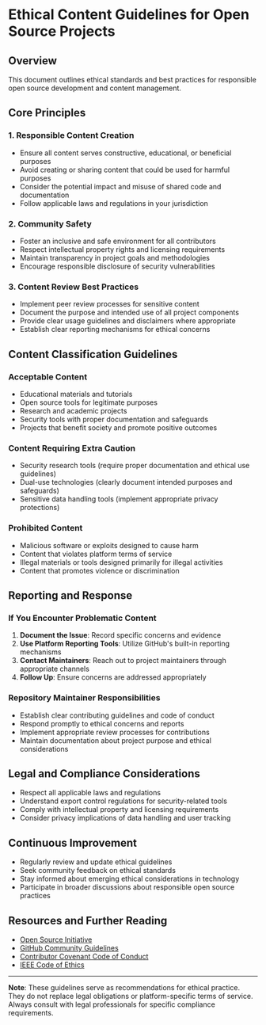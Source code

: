 # Ethical Content Guidelines for Open Source Projects

## Overview
This document outlines ethical standards and best practices for responsible open source development and content management.

## Core Principles

### 1. Responsible Content Creation
- Ensure all content serves constructive, educational, or beneficial purposes
- Avoid creating or sharing content that could be used for harmful purposes
- Consider the potential impact and misuse of shared code and documentation
- Follow applicable laws and regulations in your jurisdiction

### 2. Community Safety
- Foster an inclusive and safe environment for all contributors
- Respect intellectual property rights and licensing requirements
- Maintain transparency in project goals and methodologies
- Encourage responsible disclosure of security vulnerabilities

### 3. Content Review Best Practices
- Implement peer review processes for sensitive content
- Document the purpose and intended use of all project components
- Provide clear usage guidelines and disclaimers where appropriate
- Establish clear reporting mechanisms for ethical concerns

## Content Classification Guidelines

### Acceptable Content
- Educational materials and tutorials
- Open source tools for legitimate purposes
- Research and academic projects
- Security tools with proper documentation and safeguards
- Projects that benefit society and promote positive outcomes

### Content Requiring Extra Caution
- Security research tools (require proper documentation and ethical use guidelines)
- Dual-use technologies (clearly document intended purposes and safeguards)
- Sensitive data handling tools (implement appropriate privacy protections)

### Prohibited Content
- Malicious software or exploits designed to cause harm
- Content that violates platform terms of service
- Illegal materials or tools designed primarily for illegal activities
- Content that promotes violence or discrimination

## Reporting and Response

### If You Encounter Problematic Content
1. **Document the Issue**: Record specific concerns and evidence
2. **Use Platform Reporting Tools**: Utilize GitHub's built-in reporting mechanisms
3. **Contact Maintainers**: Reach out to project maintainers through appropriate channels
4. **Follow Up**: Ensure concerns are addressed appropriately

### Repository Maintainer Responsibilities
- Establish clear contributing guidelines and code of conduct
- Respond promptly to ethical concerns and reports
- Implement appropriate review processes for contributions
- Maintain documentation about project purpose and ethical considerations

## Legal and Compliance Considerations
- Respect all applicable laws and regulations
- Understand export control regulations for security-related tools
- Comply with intellectual property and licensing requirements
- Consider privacy implications of data handling and user tracking

## Continuous Improvement
- Regularly review and update ethical guidelines
- Seek community feedback on ethical standards
- Stay informed about emerging ethical considerations in technology
- Participate in broader discussions about responsible open source practices

## Resources and Further Reading
- [Open Source Initiative](https://opensource.org/)
- [GitHub Community Guidelines](https://docs.github.com/en/site-policy/github-terms/github-community-guidelines)
- [Contributor Covenant Code of Conduct](https://www.contributor-covenant.org/)
- [IEEE Code of Ethics](https://www.ieee.org/about/corporate/governance/p7-8.html)

---

**Note**: These guidelines serve as recommendations for ethical practice. They do not replace legal obligations or platform-specific terms of service. Always consult with legal professionals for specific compliance requirements.